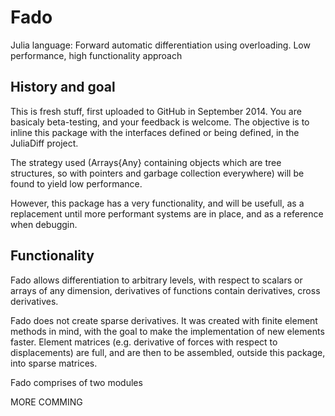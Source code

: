 Fado
====

Julia language: Forward automatic differentiation using overloading.  Low performance, high functionality approach

History and goal
----------------
This is fresh stuff, first uploaded to GitHub in September 2014.  You are basicaly beta-testing, and your feedback is welcome.
The objective is to inline this package with the interfaces defined or being defined, in the JuliaDiff project.

The strategy used (Arrays{Any} containing objects which are tree structures, so with pointers and garbage collection everywhere)
will be found to yield low performance.  

However, this package has a very functionality, and will be usefull, as a replacement until more performant systems are
in place, and as a reference when debuggin.

Functionality
-------------
Fado allows differentiation to arbitrary levels, with respect to scalars or arrays of any dimension, 
derivatives of functions contain derivatives, cross derivatives.

Fado does not create sparse derivatives.  It was created with finite element methods in mind, with the goal
to make the implementation of new elements faster. Element matrices (e.g. derivative of forces with respect to displacements)
are full, and are then to be assembled, outside this package, into sparse matrices.

Fado comprises of two modules

MORE COMMING
